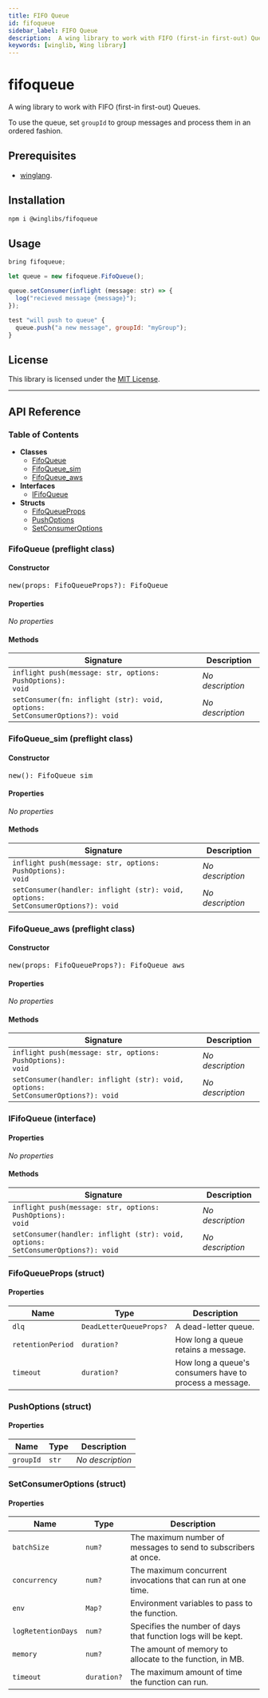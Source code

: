 ```yaml
---
title: FIFO Queue
id: fifoqueue
sidebar_label: FIFO Queue
description:  A wing library to work with FIFO (first-in first-out) Queues
keywords: [winglib, Wing library]
---
```

# fifoqueue

A wing library to work with FIFO (first-in first-out) Queues.

To use the queue, set `groupId` to group messages and process them in an ordered fashion.

## Prerequisites

* [winglang](https://winglang.io).

## Installation

```sh
npm i @winglibs/fifoqueue
```

## Usage

```js
bring fifoqueue;

let queue = new fifoqueue.FifoQueue();

queue.setConsumer(inflight (message: str) => {
  log("recieved message {message}");
});

test "will push to queue" {
  queue.push("a new message", groupId: "myGroup");
}
```

## License

This library is licensed under the [MIT License](./LICENSE).

---
<h2>API Reference</h2>

<h3>Table of Contents</h3>

- **Classes**
  - <a href="#@winglibs/fifoqueue.FifoQueue">FifoQueue</a>
  - <a href="#@winglibs/fifoqueue.FifoQueue_sim">FifoQueue_sim</a>
  - <a href="#@winglibs/fifoqueue.FifoQueue_aws">FifoQueue_aws</a>
- **Interfaces**
  - <a href="#@winglibs/fifoqueue.IFifoQueue">IFifoQueue</a>
- **Structs**
  - <a href="#@winglibs/fifoqueue.FifoQueueProps">FifoQueueProps</a>
  - <a href="#@winglibs/fifoqueue.PushOptions">PushOptions</a>
  - <a href="#@winglibs/fifoqueue.SetConsumerOptions">SetConsumerOptions</a>

<h3 id="@winglibs/fifoqueue.FifoQueue">FifoQueue (preflight class)</h3>

<h4>Constructor</h4>

<pre>
new(props: FifoQueueProps?): FifoQueue
</pre>

<h4>Properties</h4>

*No properties*

<h4>Methods</h4>

| **Signature** | **Description** |
| --- | --- |
| <code>inflight push(message: str, options: PushOptions): void</code> | *No description* |
| <code>setConsumer(fn: inflight (str): void, options: SetConsumerOptions?): void</code> | *No description* |

<h3 id="@winglibs/fifoqueue.FifoQueue_sim">FifoQueue_sim (preflight class)</h3>

<h4>Constructor</h4>

<pre>
new(): FifoQueue_sim
</pre>

<h4>Properties</h4>

*No properties*

<h4>Methods</h4>

| **Signature** | **Description** |
| --- | --- |
| <code>inflight push(message: str, options: PushOptions): void</code> | *No description* |
| <code>setConsumer(handler: inflight (str): void, options: SetConsumerOptions?): void</code> | *No description* |

<h3 id="@winglibs/fifoqueue.FifoQueue_aws">FifoQueue_aws (preflight class)</h3>

<h4>Constructor</h4>

<pre>
new(props: FifoQueueProps?): FifoQueue_aws
</pre>

<h4>Properties</h4>

*No properties*

<h4>Methods</h4>

| **Signature** | **Description** |
| --- | --- |
| <code>inflight push(message: str, options: PushOptions): void</code> | *No description* |
| <code>setConsumer(handler: inflight (str): void, options: SetConsumerOptions?): void</code> | *No description* |

<h3 id="@winglibs/fifoqueue.IFifoQueue">IFifoQueue (interface)</h3>

<h4>Properties</h4>

*No properties*

<h4>Methods</h4>

| **Signature** | **Description** |
| --- | --- |
| <code>inflight push(message: str, options: PushOptions): void</code> | *No description* |
| <code>setConsumer(handler: inflight (str): void, options: SetConsumerOptions?): void</code> | *No description* |

<h3 id="@winglibs/fifoqueue.FifoQueueProps">FifoQueueProps (struct)</h3>

<h4>Properties</h4>

| **Name** | **Type** | **Description** |
| --- | --- | --- |
| <code>dlq</code> | <code>DeadLetterQueueProps?</code> | A dead-letter queue. |
| <code>retentionPeriod</code> | <code>duration?</code> | How long a queue retains a message. |
| <code>timeout</code> | <code>duration?</code> | How long a queue's consumers have to process a message. |

<h3 id="@winglibs/fifoqueue.PushOptions">PushOptions (struct)</h3>

<h4>Properties</h4>

| **Name** | **Type** | **Description** |
| --- | --- | --- |
| <code>groupId</code> | <code>str</code> | *No description* |

<h3 id="@winglibs/fifoqueue.SetConsumerOptions">SetConsumerOptions (struct)</h3>

<h4>Properties</h4>

| **Name** | **Type** | **Description** |
| --- | --- | --- |
| <code>batchSize</code> | <code>num?</code> | The maximum number of messages to send to subscribers at once. |
| <code>concurrency</code> | <code>num?</code> | The maximum concurrent invocations that can run at one time. |
| <code>env</code> | <code>Map<str>?</code> | Environment variables to pass to the function. |
| <code>logRetentionDays</code> | <code>num?</code> | Specifies the number of days that function logs will be kept. |
| <code>memory</code> | <code>num?</code> | The amount of memory to allocate to the function, in MB. |
| <code>timeout</code> | <code>duration?</code> | The maximum amount of time the function can run. |


